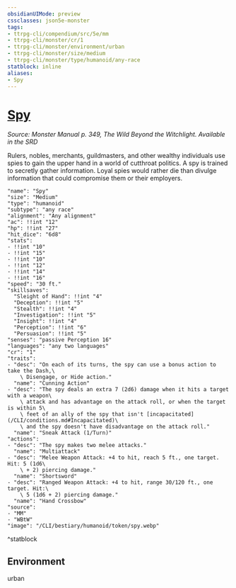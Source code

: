 ```yaml
---
obsidianUIMode: preview
cssclasses: json5e-monster
tags:
- ttrpg-cli/compendium/src/5e/mm
- ttrpg-cli/monster/cr/1
- ttrpg-cli/monster/environment/urban
- ttrpg-cli/monster/size/medium
- ttrpg-cli/monster/type/humanoid/any-race
statblock: inline
aliases:
- Spy
---
```

# [Spy](CLI/bestiary/humanoid/spy.md)
*Source: Monster Manual p. 349, The Wild Beyond the Witchlight. Available in the <span title='Systems Reference Document (5.1)'>SRD</span>*  

Rulers, nobles, merchants, guildmasters, and other wealthy individuals use spies to gain the upper hand in a world of cutthroat politics. A spy is trained to secretly gather information. Loyal spies would rather die than divulge information that could compromise them or their employers.

```statblock
"name": "Spy"
"size": "Medium"
"type": "humanoid"
"subtype": "any race"
"alignment": "Any alignment"
"ac": !!int "12"
"hp": !!int "27"
"hit_dice": "6d8"
"stats":
- !!int "10"
- !!int "15"
- !!int "10"
- !!int "12"
- !!int "14"
- !!int "16"
"speed": "30 ft."
"skillsaves":
  "Sleight of Hand": !!int "4"
  "Deception": !!int "5"
  "Stealth": !!int "4"
  "Investigation": !!int "5"
  "Insight": !!int "4"
  "Perception": !!int "6"
  "Persuasion": !!int "5"
"senses": "passive Perception 16"
"languages": "any two languages"
"cr": "1"
"traits":
- "desc": "On each of its turns, the spy can use a bonus action to take the Dash,\
    \ Disengage, or Hide action."
  "name": "Cunning Action"
- "desc": "The spy deals an extra 7 (2d6) damage when it hits a target with a weapon\
    \ attack and has advantage on the attack roll, or when the target is within 5\
    \ feet of an ally of the spy that isn't [incapacitated](/CLI/conditions.md#Incapacitated)\
    \ and the spy doesn't have disadvantage on the attack roll."
  "name": "Sneak Attack (1/Turn)"
"actions":
- "desc": "The spy makes two melee attacks."
  "name": "Multiattack"
- "desc": "Melee Weapon Attack: +4 to hit, reach 5 ft., one target. Hit: 5 (1d6\
    \ + 2) piercing damage."
  "name": "Shortsword"
- "desc": "Ranged Weapon Attack: +4 to hit, range 30/120 ft., one target. Hit:\
    \ 5 (1d6 + 2) piercing damage."
  "name": "Hand Crossbow"
"source":
- "MM"
- "WBtW"
"image": "/CLI/bestiary/humanoid/token/spy.webp"
```
^statblock

## Environment

urban